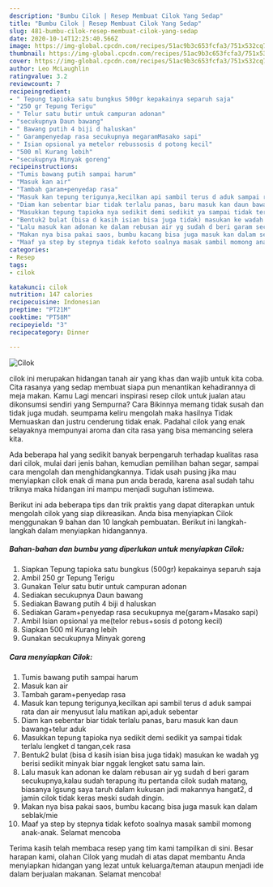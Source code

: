 ```yaml
---
description: "Bumbu Cilok | Resep Membuat Cilok Yang Sedap"
title: "Bumbu Cilok | Resep Membuat Cilok Yang Sedap"
slug: 481-bumbu-cilok-resep-membuat-cilok-yang-sedap
date: 2020-10-14T12:25:40.566Z
image: https://img-global.cpcdn.com/recipes/51ac9b3c653fcfa3/751x532cq70/cilok-foto-resep-utama.jpg
thumbnail: https://img-global.cpcdn.com/recipes/51ac9b3c653fcfa3/751x532cq70/cilok-foto-resep-utama.jpg
cover: https://img-global.cpcdn.com/recipes/51ac9b3c653fcfa3/751x532cq70/cilok-foto-resep-utama.jpg
author: Leo McLaughlin
ratingvalue: 3.2
reviewcount: 7
recipeingredient:
- " Tepung tapioka satu bungkus 500gr kepakainya separuh saja"
- "250 gr Tepung Terigu"
- " Telur satu butir untuk campuran adonan"
- "secukupnya Daun bawang"
- " Bawang putih 4 biji d haluskan"
- " Garampenyedap rasa secukupnya megaramMasako sapi"
- " Isian opsional ya metelor rebussosis d potong kecil"
- "500 ml Kurang lebih"
- "secukupnya Minyak goreng"
recipeinstructions:
- "Tumis bawang putih sampai harum"
- "Masuk kan air"
- "Tambah garam+penyedap rasa"
- "Masuk kan tepung terigunya,kecilkan api sambil terus d aduk sampai rata dan air menyusut lalu matikan api,aduk sebentar"
- "Diam kan sebentar biar tidak terlalu panas, baru masuk kan daun bawang+telur aduk"
- "Masukkan tepung tapioka nya sedikit demi sedikit ya sampai tidak terlalu lengket d tangan,cek rasa"
- "Bentuk2 bulat (bisa d kasih isian bisa juga tidak) masukan ke wadah yg berisi sedikit minyak biar nggak lengket satu sama lain."
- "Lalu masuk kan adonan ke dalam rebusan air yg sudah d beri garam secukupnya,kalau sudah terapung itu pertanda cilok sudah matang, biasanya lgsung saya taruh dalam kukusan jadi makannya hangat2, d jamin cilok tidak keras meski sudah dingin."
- "Makan nya bisa pakai saos, bumbu kacang bisa juga masuk kan dalam seblak/mie"
- "Maaf ya step by stepnya tidak kefoto soalnya masak sambil momong anak-anak. Selamat mencoba"
categories:
- Resep
tags:
- cilok

katakunci: cilok 
nutrition: 147 calories
recipecuisine: Indonesian
preptime: "PT21M"
cooktime: "PT58M"
recipeyield: "3"
recipecategory: Dinner

---
```



![Cilok](https://img-global.cpcdn.com/recipes/51ac9b3c653fcfa3/751x532cq70/cilok-foto-resep-utama.jpg)


cilok ini merupakan hidangan tanah air yang khas dan wajib untuk kita coba. Cita rasanya yang sedap membuat siapa pun menantikan kehadirannya di meja makan.
Kamu Lagi mencari inspirasi resep cilok untuk jualan atau dikonsumsi sendiri yang Sempurna? Cara Bikinnya memang tidak susah dan tidak juga mudah. seumpama keliru mengolah maka hasilnya Tidak Memuaskan dan justru cenderung tidak enak. Padahal cilok yang enak selayaknya mempunyai aroma dan cita rasa yang bisa memancing selera kita.

Ada beberapa hal yang sedikit banyak berpengaruh terhadap kualitas rasa dari cilok, mulai dari jenis bahan, kemudian pemilihan bahan segar, sampai cara mengolah dan menghidangkannya. Tidak usah pusing jika mau menyiapkan cilok enak di mana pun anda berada, karena asal sudah tahu triknya maka hidangan ini mampu menjadi suguhan istimewa.




Berikut ini ada beberapa tips dan trik praktis yang dapat diterapkan untuk mengolah cilok yang siap dikreasikan. Anda bisa menyiapkan Cilok menggunakan 9 bahan dan 10 langkah pembuatan. Berikut ini langkah-langkah dalam menyiapkan hidangannya.

<!--inarticleads1-->

##### Bahan-bahan dan bumbu yang diperlukan untuk menyiapkan Cilok:

1. Siapkan  Tepung tapioka satu bungkus (500gr) kepakainya separuh saja
1. Ambil 250 gr Tepung Terigu
1. Gunakan  Telur satu butir untuk campuran adonan
1. Sediakan secukupnya Daun bawang
1. Sediakan  Bawang putih 4 biji d haluskan
1. Sediakan  Garam+penyedap rasa secukupnya me(garam+Masako sapi)
1. Ambil  Isian opsional ya me(telor rebus+sosis d potong kecil)
1. Siapkan 500 ml Kurang lebih
1. Gunakan secukupnya Minyak goreng




<!--inarticleads2-->

##### Cara menyiapkan Cilok:

1. Tumis bawang putih sampai harum
1. Masuk kan air
1. Tambah garam+penyedap rasa
1. Masuk kan tepung terigunya,kecilkan api sambil terus d aduk sampai rata dan air menyusut lalu matikan api,aduk sebentar
1. Diam kan sebentar biar tidak terlalu panas, baru masuk kan daun bawang+telur aduk
1. Masukkan tepung tapioka nya sedikit demi sedikit ya sampai tidak terlalu lengket d tangan,cek rasa
1. Bentuk2 bulat (bisa d kasih isian bisa juga tidak) masukan ke wadah yg berisi sedikit minyak biar nggak lengket satu sama lain.
1. Lalu masuk kan adonan ke dalam rebusan air yg sudah d beri garam secukupnya,kalau sudah terapung itu pertanda cilok sudah matang, biasanya lgsung saya taruh dalam kukusan jadi makannya hangat2, d jamin cilok tidak keras meski sudah dingin.
1. Makan nya bisa pakai saos, bumbu kacang bisa juga masuk kan dalam seblak/mie
1. Maaf ya step by stepnya tidak kefoto soalnya masak sambil momong anak-anak. Selamat mencoba




Terima kasih telah membaca resep yang tim kami tampilkan di sini. Besar harapan kami, olahan Cilok yang mudah di atas dapat membantu Anda menyiapkan hidangan yang lezat untuk keluarga/teman ataupun menjadi ide dalam berjualan makanan. Selamat mencoba!
